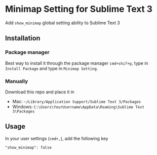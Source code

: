 # Minimap Setting for Sublime Text 3

Add `show_minimap` global setting ability to Sublime Text 3

## Installation

### Package manager

Best way to install it through the package manager `cmd+shif+p`, type in `Install Package` and type in `Minimap Setting`.

### Manually

Download this repo and place it in

- Mac: `~/Library/Application Support/Sublime Text 3/Packages`
- Windows: `C:\Users\YourUsername\AppData\Roaming\Sublime Text 3\Packages`

## Usage

In your user settings (`cmd+,`), add the following key

```
"show_minimap": false
```
